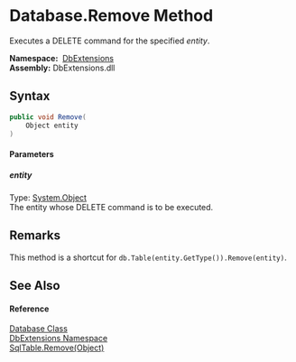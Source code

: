 Database.Remove Method
======================
Executes a DELETE command for the specified *entity*.

  **Namespace:**  [DbExtensions][1]  
  **Assembly:** DbExtensions.dll

Syntax
------

```csharp
public void Remove(
	Object entity
)
```

#### Parameters

##### *entity*
Type: [System.Object][2]  
The entity whose DELETE command is to be executed.


Remarks
-------
This method is a shortcut for `db.Table(entity.GetType()).Remove(entity)`.

See Also
--------

#### Reference
[Database Class][3]  
[DbExtensions Namespace][1]  
[SqlTable.Remove(Object)][4]  

[1]: ../README.md
[2]: http://msdn.microsoft.com/en-us/library/e5kfa45b
[3]: README.md
[4]: ../SqlTable/Remove.md